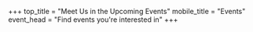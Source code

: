 +++
top_title = "Meet Us in the Upcoming Events"
mobile_title = "Events"
event_head = "Find events you're interested in"
+++